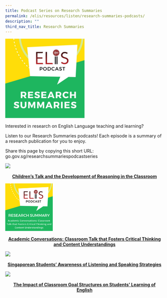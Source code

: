 ```yaml
---
title: Podcast Series on Research Summaries
permalink: /elis/resources/listen/research-summaries-podcasts/
description: ""
third_nav_title: Research Summaries
---
```

<img src="/images/photo_2021-06-22_15-09-40.jpg" 
     style="width:50%">
		 
Interested in research on English Language teaching and learning?  
  
Listen to our Research Summaries podcasts! Each episode is a summary of a research publication for you to enjoy.  
  
Share this page by copying this short URL: go.gov.sg/researchsummariespodcastseries

<p><a href="/elis/resources/listen/research-summaries-podcasts/childrens-talk-and-reasoning/">
<img src="/images/Children’s%20Talk%20and%20the%20Development%20of%20Reasoning%20in%20the%20Classroom.png" style="width:30%">
<center><b>Children’s Talk and the Development of Reasoning in the Classroom</b></center>
</a></p>

<p><a href="/elis/resources/listen/research-summaries-podcasts/academic-conversations/">
<img src="/images/Academic%20Conversations.png" style="width:30%">
<center><b>Academic Conversations: Classroom Talk that Fosters Critical Thinking and Content Understandings</b></center>
</a></p>

<p><a href="/elis/resources/listen/singaporean-students-awareness-of-listening-and-speaking-strategies/">
<img src="/images/Singaporean%20Students’%20Awareness%20of%20Listening%20and%20Speaking%20Strategies.png" style="width:30%">
<center><b>Singaporean Students’ Awareness of Listening and Speaking Strategies</b></center>
</a></p>

<p><a href="/elis/resources/listen/the-impact-of-classroom-goal-structures-on-students-learning-of-english/">
<img src="/images/The%20Impact%20of%20Classroom%20Goal%20Structures%20on%20Students’%20Learning%20of%20English.png" style="width:30%">
<center><b>The Impact of Classroom Goal Structures on Students’ Learning of English</b></center>
</a></p>



